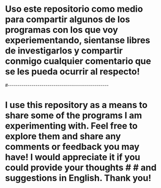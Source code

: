 # Uso este repositorio como medio para compartir algunos de los programas con los que voy experiementando, sientanse libres de investigarlos y compartir conmigo cualquier comentario que se les pueda ocurrir al respecto!
#---------------------------------------------------
# I use this repository as a means to share some of the programs I am experimenting with. Feel free to explore them and share any comments or feedback you may have! I would appreciate it if you could provide your thoughts # # and suggestions in English. Thank you!
